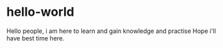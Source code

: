 # hello-world 
Hello people, i am here to learn and gain knowledge and practise
Hope i'll have best time here.
